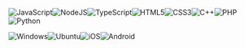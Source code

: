 ![JavaScript](https://img.shields.io/badge/javascript-%23323330.svg?style=for-the-badge&logo=javascript&logoColor=%23F7DF1E)![NodeJS](https://img.shields.io/badge/node.js-6DA55F?style=for-the-badge&logo=node.js&logoColor=white)![TypeScript](https://img.shields.io/badge/typescript-%23007ACC.svg?style=for-the-badge&logo=typescript&logoColor=white)![HTML5](https://img.shields.io/badge/html5-%23E34F26.svg?style=for-the-badge&logo=html5&logoColor=white)![CSS3](https://img.shields.io/badge/css3-%231572B6.svg?style=for-the-badge&logo=css3&logoColor=white)![C++](https://img.shields.io/badge/c++-%2300599C.svg?style=for-the-badge&logo=c%2B%2B&logoColor=white)![PHP](https://img.shields.io/badge/php-%23777BB4.svg?style=for-the-badge&logo=php&logoColor=white)![Python](https://img.shields.io/badge/python-3670A0?style=for-the-badge&logo=python&logoColor=ffdd54)



![Windows](https://img.shields.io/badge/Windows-0078D6?style=for-the-badge&logo=windows&logoColor=white)![Ubuntu](https://img.shields.io/badge/Ubuntu-E95420?style=for-the-badge&logo=ubuntu&logoColor=white)![iOS](https://img.shields.io/badge/iOS-000000?style=for-the-badge&logo=ios&logoColor=white)![Android](https://img.shields.io/badge/Android-3DDC84?style=for-the-badge&logo=android&logoColor=white)
